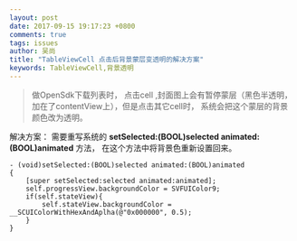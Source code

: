 ```yaml
---
layout: post
date: 2017-09-15 19:17:23 +0800
comments: true
tags: issues
author: 吴尚
title: "TableViewCell 点击后背景蒙层变透明的解决方案"
keywords: TableViewCell,背景透明
---
```


> 做OpenSdk下载列表时， 点击cell ,封面图上会有暂停蒙层（黑色半透明，加在了contentView上），但是点击其它cell时， 系统会把这个蒙层的背景颜色改为透明。 

解决方案： 需要重写系统的 **setSelected:(BOOL)selected animated:(BOOL)animated**  方法， 在这个方法中将背景色重新设置回来。

```objc
- (void)setSelected:(BOOL)selected animated:(BOOL)animated
{
    [super setSelected:selected animated:animated];
    self.progressView.backgroundColor = SVFUIColor9;
    if(self.stateView){
        self.stateView.backgroundColor = __SCUIColorWithHexAndAplha(@"0x000000", 0.5);
    }
}
```